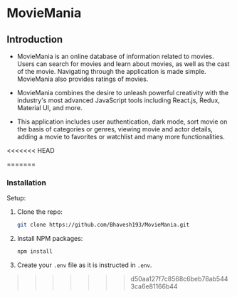 # MovieMania

## Introduction

- MovieMania is an online database of information related to movies. Users can search for movies and learn about movies, as well as the cast of the movie. Navigating through the application is made simple. MovieMania also provides ratings of movies.

- MovieMania
 combines the desire to unleash powerful creativity with the industry's most advanced JavaScript tools including React.js, Redux, Material UI, and more.

- This application includes user authentication, dark mode, sort movie on the basis of categories or genres, viewing movie and actor details, adding a movie to favorites or watchlist and many more functionalities.


<<<<<<< HEAD

=======
### Installation

Setup:

1. Clone the repo:
   ```sh
   git clone https://github.com/Bhavesh193/MovieMania.git
   ```
2. Install NPM packages:
   ```sh
   npm install
   ```
3. Create your `.env` file as it is instructed in `.env`.
>>>>>>> d50aa127f7c8568c6beb78ab5443ca6e81166b44
